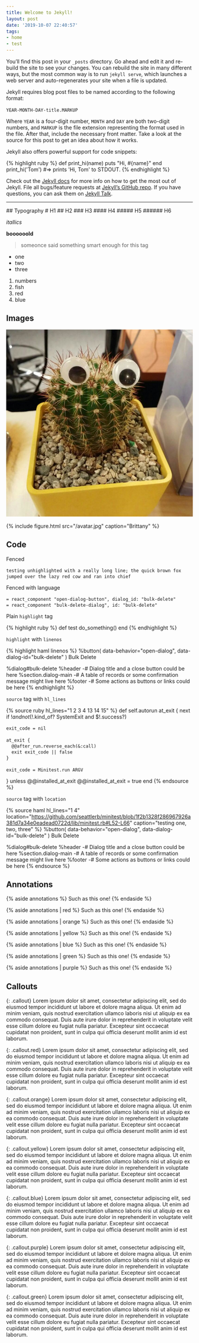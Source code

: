 ```yaml
---
title: Welcome to Jekyll!
layout: post
date: '2019-10-07 22:40:57'
tags:
- home
- test
---
```


You’ll find this post in your `_posts` directory. Go ahead and edit it and re-build the site to see your changes. You can rebuild the site in many different ways, but the most common way is to run `jekyll serve`, which launches a web server and auto-regenerates your site when a file is updated.

Jekyll requires blog post files to be named according to the following format:

`YEAR-MONTH-DAY-title.MARKUP`

Where `YEAR` is a four-digit number, `MONTH` and `DAY` are both two-digit numbers, and `MARKUP` is the file extension representing the format used in the file. After that, include the necessary front matter. Take a look at the source for this post to get an idea about how it works.

Jekyll also offers powerful support for code snippets:

{% highlight ruby %}
def print_hi(name)
  puts "Hi, #{name}"
end
print_hi('Tom')
#=> prints 'Hi, Tom' to STDOUT.
{% endhighlight %}

Check out the [Jekyll docs][jekyll-docs] for more info on how to get the most out of Jekyll. File all bugs/feature requests at [Jekyll’s GitHub repo][jekyll-gh]. If you have questions, you can ask them on [Jekyll Talk][jekyll-talk].

[jekyll-docs]: https://jekyllrb.com/docs/home
[jekyll-gh]:   https://github.com/jekyll/jekyll
[jekyll-talk]: https://talk.jekyllrb.com/

<hr />
## Typography
# H1
##  H2
###  H3
####  H4
#####  H5
######  H6

*itallics*

**boooooold**

> someonce said something smart enough for this tag

- one
- two
- three

1. numbers
2. fish
3. red
4. blue

## Images

![](/avatar.jpg)

{% include figure.html src="/avatar.jpg" caption="Brittany" %}

## Code

Fenced

```
testing unhighlighted with a really long line; the quick brown fox jumped over the lazy red cow and ran into chief
```

Fenced with language

```haml
= react_component "open-dialog-button", dialog_id: "bulk-delete"
= react_component "bulk-delete-dialog", id: "bulk-delete"
```

Plain `highlight` tag

{% highlight ruby %}
def test
  do_something()
end
{% endhighlight %}

`highlight` with `linenos`

{% highlight haml linenos %}
%button( data-behavior="open-dialog", data-dialog-id="bulk-delete" )
  Bulk Delete

%dialog#bulk-delete
  %header
    -# Dialog title and a close button could be here
  %section.dialog-main
    -# A table of records or some confirmation message might live here
  %footer
    -# Some actions as buttons or links could be here
{% endhighlight %}

`source` tag with `hl_lines`

{% source ruby hl_lines="1 2 3 4 13 14 15" %}
def self.autorun
  at_exit {
    next if $! and not ($!.kind_of? SystemExit and $!.success?)

    exit_code = nil

    at_exit {
      @@after_run.reverse_each(&:call)
      exit exit_code || false
    }

    exit_code = Minitest.run ARGV
  } unless @@installed_at_exit
  @@installed_at_exit = true
end
{% endsource %}

`source` tag with `location`

{% source haml hl_lines="1 4" location="https://github.com/seattlerb/minitest/blob/1f2b1328f286967926a381d7a34e0eadead0722d/lib/minitest.rb#L52-L66" caption="testing one, two, three" %}
%button( data-behavior="open-dialog", data-dialog-id="bulk-delete" )
  Bulk Delete

%dialog#bulk-delete
  %header
    -# Dialog title and a close button could be here
  %section.dialog-main
    -# A table of records or some confirmation message might live here
  %footer
    -# Some actions as buttons or links could be here
{% endsource %}

## Annotations

{% aside annotations %} 
Such as this one!
{% endaside %}
	
{% aside annotations | red %} 
Such as this one!
{% endaside %}
	
{% aside annotations | orange %} 
Such as this one!
{% endaside %}

{% aside annotations | yellow %} 
Such as this one!
{% endaside %}

{% aside annotations | blue %} 
Such as this one!
{% endaside %}
	
{% aside annotations | green %} 
Such as this one!
{% endaside %}
	
{% aside annotations | purple %} 
Such as this one!
{% endaside %}

## Callouts

{: .callout}
Lorem ipsum dolor sit amet, consectetur adipiscing elit, sed do eiusmod tempor incididunt ut labore et dolore magna aliqua. Ut enim ad minim veniam, quis nostrud exercitation ullamco laboris nisi ut aliquip ex ea commodo consequat. Duis aute irure dolor in reprehenderit in voluptate velit esse cillum dolore eu fugiat nulla pariatur. Excepteur sint occaecat cupidatat non proident, sunt in culpa qui officia deserunt mollit anim id est laborum.

{: .callout.red}
Lorem ipsum dolor sit amet, consectetur adipiscing elit, sed do eiusmod tempor incididunt ut labore et dolore magna aliqua. Ut enim ad minim veniam, quis nostrud exercitation ullamco laboris nisi ut aliquip ex ea commodo consequat. Duis aute irure dolor in reprehenderit in voluptate velit esse cillum dolore eu fugiat nulla pariatur. Excepteur sint occaecat cupidatat non proident, sunt in culpa qui officia deserunt mollit anim id est laborum.

{: .callout.orange}
Lorem ipsum dolor sit amet, consectetur adipiscing elit, sed do eiusmod tempor incididunt ut labore et dolore magna aliqua. Ut enim ad minim veniam, quis nostrud exercitation ullamco laboris nisi ut aliquip ex ea commodo consequat. Duis aute irure dolor in reprehenderit in voluptate velit esse cillum dolore eu fugiat nulla pariatur. Excepteur sint occaecat cupidatat non proident, sunt in culpa qui officia deserunt mollit anim id est laborum.

{: .callout.yellow}
Lorem ipsum dolor sit amet, consectetur adipiscing elit, sed do eiusmod tempor incididunt ut labore et dolore magna aliqua. Ut enim ad minim veniam, quis nostrud exercitation ullamco laboris nisi ut aliquip ex ea commodo consequat. Duis aute irure dolor in reprehenderit in voluptate velit esse cillum dolore eu fugiat nulla pariatur. Excepteur sint occaecat cupidatat non proident, sunt in culpa qui officia deserunt mollit anim id est laborum.

{: .callout.blue}
Lorem ipsum dolor sit amet, consectetur adipiscing elit, sed do eiusmod tempor incididunt ut labore et dolore magna aliqua. Ut enim ad minim veniam, quis nostrud exercitation ullamco laboris nisi ut aliquip ex ea commodo consequat. Duis aute irure dolor in reprehenderit in voluptate velit esse cillum dolore eu fugiat nulla pariatur. Excepteur sint occaecat cupidatat non proident, sunt in culpa qui officia deserunt mollit anim id est laborum.

{: .callout.purple}
Lorem ipsum dolor sit amet, consectetur adipiscing elit, sed do eiusmod tempor incididunt ut labore et dolore magna aliqua. Ut enim ad minim veniam, quis nostrud exercitation ullamco laboris nisi ut aliquip ex ea commodo consequat. Duis aute irure dolor in reprehenderit in voluptate velit esse cillum dolore eu fugiat nulla pariatur. Excepteur sint occaecat cupidatat non proident, sunt in culpa qui officia deserunt mollit anim id est laborum.

{: .callout.green}
Lorem ipsum dolor sit amet, consectetur adipiscing elit, sed do eiusmod tempor incididunt ut labore et dolore magna aliqua. Ut enim ad minim veniam, quis nostrud exercitation ullamco laboris nisi ut aliquip ex ea commodo consequat. Duis aute irure dolor in reprehenderit in voluptate velit esse cillum dolore eu fugiat nulla pariatur. Excepteur sint occaecat cupidatat non proident, sunt in culpa qui officia deserunt mollit anim id est laborum.
